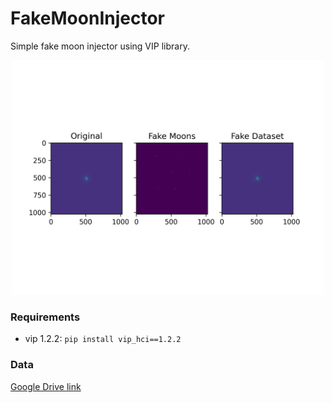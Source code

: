 # FakeMoonInjector
Simple fake moon injector using VIP library.

<p align="center">
  <img src="https://github.com/yemsnucleus/FakeMoonInjector/blob/main/figures/sample.png?raw=true" alt="Image" width="500">
</p>

### Requirements 
- vip 1.2.2: `pip install vip_hci==1.2.2`

### Data 
[Google Drive link](https://drive.google.com/file/d/1vm5Ty4fvXobrknEzFGJmPdW9mzbASmgL/view?usp=sharing)
